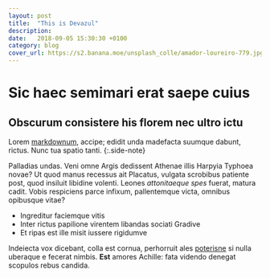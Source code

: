 ```yaml
---
layout: post
title:  "This is Devazul"
description:
date:   2018-09-05 15:30:30 +0100
category: blog
cover_url: https://s2.banana.moe/unsplash_colle/amador-loureiro-779.jpg
---
```

<!-- ![My helpful screenshot](https://hipertextual.com/files/2016/12/mario-run-670x410.jpg)
{:.side-note} -->


# Sic haec semimari erat saepe cuius

## Obscurum consistere his florem nec ultro ictu

Lorem [markdownum](http://www.si.io/), accipe; edidit unda madefacta suumque
dabunt, rictus. Nunc tua spatio tanti.
{:.side-note}

Palladias undas. Veni omne Argis dedissent Athenae illis Harpyia Typhoea novae?
Ut quod manus recessus ait Placatus, vulgata scrobibus patiente post, quod
insiluit libidine volenti. Leones *attonitaeque spes* fuerat, matura cadit.
Vobis respiciens parce infixum, pallentemque victa, omnibus opibusque vitae?

- Ingreditur faciemque vitis
- Inter rictus papilione virentem libandas sociati Gradive
- Et ripas est ille misit iussere rigidumve

Indeiecta vox dicebant, colla est cornua, perhorruit ales
[poterisne](http://www.possetexcessitque.io/caelum.html) si nulla uberaque e
fecerat nimbis. **Est** amores Achille: fata videndo denegat scopulos rebus
candida.
